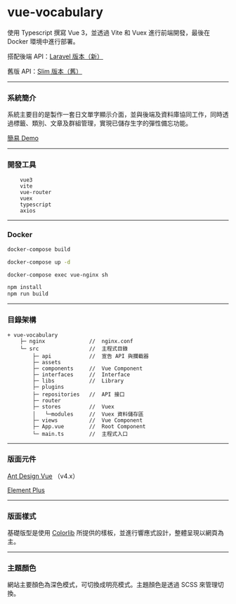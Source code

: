 # vue-vocabulary

使用 Typescript 撰寫 Vue 3，並透過 Vite 和 Vuex 進行前端開發，最後在 Docker 環境中進行部署。

搭配後端 API：[Laravel 版本（新）](https://github.com/tk50486yui/laravel-vocabulary.git)

舊版 API：[Slim 版本（舊）](https://github.com/tk50486yui/slim-vocabulary.git)

----
### 系統簡介

系統主要目的是製作一套日文單字顯示介面，並與後端及資料庫協同工作，同時透過標籤、類別、文章及群組管理，實現已儲存生字的彈性備忘功能。

[簡易 Demo](https://vue.yuex.site/vue-vocabulary/)

----
### 開發工具

``` 
    vue3
    vite
    vue-router 
    vuex
    typescript
    axios
``` 
----
### Docker

``` bash
docker-compose build
``` 

``` bash
docker-compose up -d
``` 

``` bash
docker-compose exec vue-nginx sh
``` 

``` bash
npm install
npm run build
``` 
----
### 目錄架構
```    
+ vue-vocabulary
    ├─ nginx              //  nginx.conf
    └─ src                //  主程式目錄
        ├─ api            //  宣告 API 與攔截器
        ├─ assets
        ├─ components     //  Vue Component
        ├─ interfaces     //  Interface
        ├─ libs           //  Library
        ├─ plugins
        ├─ repositories   //  API 接口
        ├─ router
        ├─ stores         //  Vuex
        │   └─modules     //  Vuex 資料儲存區
        ├─ views          //  Vue Component
        ├─ App.vue        //  Root Component
        └─ main.ts        //  主程式入口
```

----
### 版面元件

[Ant Design Vue](https://www.antdv.com/docs/vue/introduce) （v4.x）

[Element Plus](https://element-plus.org/en-US/)

----
### 版面樣式

基礎版型是使用 [Colorlib](https://colorlib.com/) 所提供的樣板，並進行響應式設計，整體呈現以網頁為主。

----
### 主題顏色

網站主要顏色為深色模式，可切換成明亮模式。主題顏色是透過 SCSS 來管理切換。
